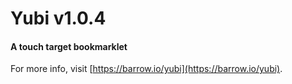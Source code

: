 # Yubi v1.0.4

#### A touch target bookmarklet

For more info, visit [https://barrow.io/yubi](https://barrow.io/yubi).
